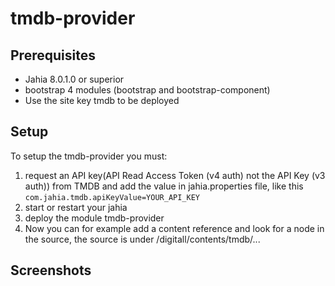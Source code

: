 # tmdb-provider

## Prerequisites
* Jahia 8.0.1.0 or superior
* bootstrap 4 modules (bootstrap and bootstrap-component)
* Use the site key tmdb to be deployed

## Setup
To setup the tmdb-provider you must:
1. request an API key(API Read Access Token (v4 auth) not the API Key (v3 auth)) from TMDB and add the value in jahia.properties file, like this `com.jahia.tmdb.apiKeyValue=YOUR_API_KEY`
2. start or restart your jahia
3. deploy the module tmdb-provider
5. Now you can for example add a content reference and look for a node in the source, the source is under /digitall/contents/tmdb/...


## Screenshots